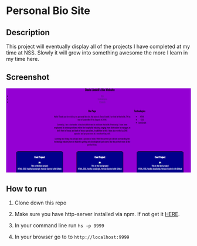 # Personal Bio Site

## Description
This project will eventually display all of the projects I have completed at my time at NSS. Slowly it will grow into something awesome the more I learn in my time here.

## Screenshot
![personalBio](./screenshot/bio.png)

## How to run
1. Clone down this repo

1. Make sure you have http-server installed via npm. If not get it [HERE](https://www.npmjs.com/package/http-server).

1. In your command line run `hs -p 9999`

1. In your browser go to to `http://localhost:9999`
